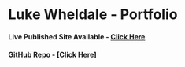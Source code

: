# Luke Wheldale - Portfolio

#### Live Published Site Available - [Click Here](https://lukewheldale-portfolio.netlify.app)

#### GitHub Repo - [Click Here]
